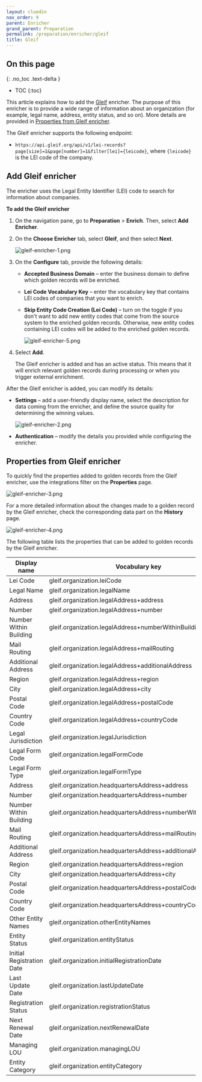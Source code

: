 ```yaml
---
layout: cluedin
nav_order: 9
parent: Enricher
grand_parent: Preparation
permalink: /preparation/enricher/gleif
title: Gleif
---
```

## On this page
{: .no_toc .text-delta }
- TOC
{:toc}

This article explains how to add the [Gleif](https://www.gleif.org/en) enricher. The purpose of this enricher is to provide a wide range of information about an organization (for example, legal name, address, entity status, and so on). More details are provided in [Properties from Gleif enricher](#properties-from-gleif-enricher).

The Gleif enricher supports the following endpoint:

- `https://api.gleif.org/api/v1/lei-records?page[size]=1&page[number]=1&filter[lei]={leicode}`, where `{leicode}` is the LEI code of the company.

## Add Gleif enricher

The enricher uses the Legal Entity Identifier (LEI) code to search for information about companies.

**To add the Gleif enricher**

1. On the navigation pane, go to **Preparation** > **Enrich**. Then, select **Add Enricher**.

1. On the **Choose Enricher** tab, select **Gleif**, and then select **Next**.

    ![gleif-enricher-1.png](../../assets/images/preparation/enricher/gleif-enricher-1.png)

1. On the **Configure** tab, provide the following details:

    - **Accepted Business Domain** – enter the business domain to define which golden records will be enriched.

    - **Lei Code Vocabulary Key** – enter the vocabulary key that contains LEI codes of companies that you want to enrich.

    - **Skip Entity Code Creation (Lei Code)** – turn on the toggle if you don't want to add new entity codes that come from the source system to the enriched golden records. Otherwise, new entity codes containing LEI codes will be added to the enriched golden records.

        ![gleif-enricher-5.png](../../assets/images/preparation/enricher/gleif-enricher-5.png)

1. Select **Add**.

    The Gleif enricher is added and has an active status. This means that it will enrich relevant golden records during processing or when you trigger external enrichment.

After the Gleif enricher is added, you can modify its details:

- **Settings** – add a user-friendly display name, select the description for data coming from the enricher, and define the source quality for determining the winning values.

    ![gleif-enricher-2.png](../../assets/images/preparation/enricher/gleif-enricher-2.png)

- **Authentication** – modify the details you provided while configuring the enricher.    

## Properties from Gleif enricher

To quickly find the properties added to golden records from the Gleif enricher, use the integrations filter on the **Properties** page.

![gleif-enricher-3.png](../../assets/images/preparation/enricher/gleif-enricher-3.png)

For a more detailed information about the changes made to a golden record by the Gleif enricher, check the corresponding data part on the **History** page.

![gleif-enricher-4.png](../../assets/images/preparation/enricher/gleif-enricher-4.png)

The following table lists the properties that can be added to golden records by the Gleif enricher.

| Display name | Vocabulary key |
|--|--|
| Lei Code | gleif.organization.leiCode |
| Legal Name | gleif.organization.legalName |
| Address | gleif.organization.legalAddress+address |
| Number | gleif.organization.legalAddress+number |
| Number Within Building | gleif.organization.legalAddress+numberWithinBuilding |
| Mail Routing | gleif.organization.legalAddress+mailRouting |
| Additional Address | gleif.organization.legalAddress+additionalAddress |
| Region | gleif.organization.legalAddress+region |
| City | gleif.organization.legalAddress+city |
| Postal Code | gleif.organization.legalAddress+postalCode |
| Country Code | gleif.organization.legalAddress+countryCode |
| Legal Jurisdiction | gleif.organization.legalJurisdiction |
| Legal Form Code | gleif.organization.legalFormCode |
| Legal Form Type | gleif.organization.legalFormType |
| Address | gleif.organization.headquartersAddress+address |
| Number | gleif.organization.headquartersAddress+number |
| Number Within Building | gleif.organization.headquartersAddress+numberWithinBuilding |
| Mail Routing | gleif.organization.headquartersAddress+mailRouting |
| Additional Address | gleif.organization.headquartersAddress+additionalAddress |
| Region | gleif.organization.headquartersAddress+region |
| City | gleif.organization.headquartersAddress+city |
| Postal Code | gleif.organization.headquartersAddress+postalCode |
| Country Code | gleif.organization.headquartersAddress+countryCode |
| Other Entity Names | gleif.organization.otherEntityNames |
| Entity Status | gleif.organization.entityStatus |
| Initial Registration Date| gleif.organization.initialRegistrationDate |
| Last Update Date | gleif.organization.lastUpdateDate |
| Registration Status | gleif.organization.registrationStatus |
| Next Renewal Date | gleif.organization.nextRenewalDate |
| Managing LOU | gleif.organization.managingLOU |
| Entity Category | gleif.organization.entityCategory |
